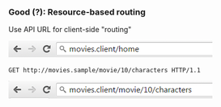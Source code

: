 ### Good (?): Resource-based routing

Use API URL for client-side "routing"

![browser address before](/hateoas/img/routing-before.PNG)

``` http
GET http://movies.sample/movie/10/characters HTTP/1.1
```

![browser address after](/hateoas/img/routing-after.PNG)
